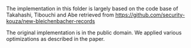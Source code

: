 The implementation in this folder is largely based on the code base of Takahashi, Tibouchi and Abe retrieved from https://github.com/security-kouza/new-bleichenbacher-records

The original implementation is in the public domain. We applied various optimizations as described in the paper. 
